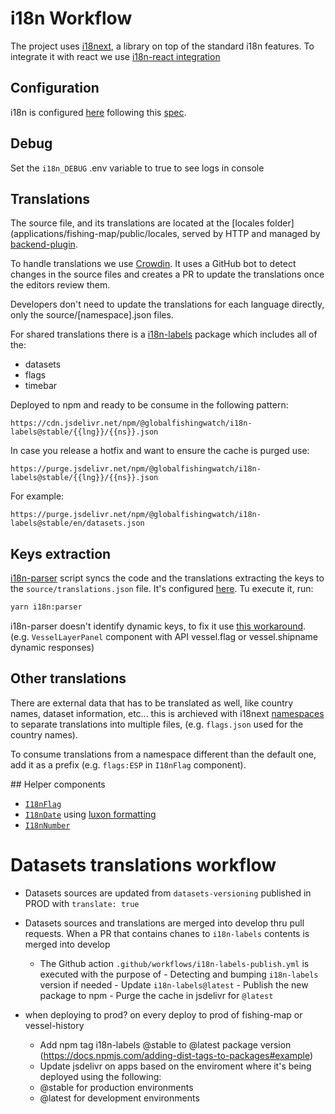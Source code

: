 # i18n Workflow

The project uses [i18next](https://www.i18next.com/), a library on top of the standard i18n features. To integrate it with react we use [i18n-react integration](https://react.i18next.com/)

## Configuration

i18n is configured [here](applications/fishing-map/src/features/i18n/i18n.ts) following this [spec](https://www.i18next.com/overview/configuration-options).

## Debug

Set the `i18n_DEBUG` .env variable to true to see logs in console

## Translations

The source file, and its translations are located at the [locales folder](applications/fishing-map/public/locales, served by HTTP and managed by [backend-plugin](https://github.com/i18next/i18next-http-backend).

To handle translations we use [Crowdin](https://crowdin.com/project/gfw-frontend). It uses a GitHub bot to detect changes in the source files and creates a PR to update the translations once the editors review them.

Developers don't need to update the translations for each language directly, only the source/[namespace].json files.

For shared translations there is a [i18n-labels](../../packages/i18n-labels) package which includes all of the:

- datasets
- flags
- timebar

Deployed to npm and ready to be consume in the following pattern:

```text
https://cdn.jsdelivr.net/npm/@globalfishingwatch/i18n-labels@stable/{{lng}}/{{ns}}.json
```

In case you release a hotfix and want to ensure the cache is purged use:

```text
https://purge.jsdelivr.net/npm/@globalfishingwatch/i18n-labels@stable/{{lng}}/{{ns}}.json
```

For example:

```text
https://purge.jsdelivr.net/npm/@globalfishingwatch/i18n-labels@stable/en/datasets.json
```

## Keys extraction

[i18n-parser](https://github.com/i18next/i18next-parser) script syncs the code and the translations extracting the keys to the `source/translations.json` file. It's configured [here](applications/fishing-map/i18next-parser.config.js). Tu execute it, run:

```bash
yarn i18n:parser
```

i18n-parser doesn't identify dynamic keys, to fix it use [this workaround](https://github.com/i18next/i18next-parser#caveats). (e.g. `VesselLayerPanel` component with API vessel.flag or vessel.shipname dynamic responses)

## Other translations

There are external data that has to be translated as well, like country names, dataset information, etc... this is archieved with i18next [namespaces](https://www.i18next.com/principles/namespaces) to separate translations into multiple files, (e.g. `flags.json` used for the country names).

To consume translations from a namespace different than the default one, add it as a prefix (e.g. `flags:ESP` in `I18nFlag` component).

## Helper components

- [`I18nFlag`](applications/fishing-map/src/features/i18n/i18nFlag.tsx)
- [`I18nDate`](applications/fishing-map/src/features/i18n/i18nDate.tsx) using [luxon formatting](https://moment.github.io/luxon/docs/class/src/datetime.js~DateTime.html)
- [`I18nNumber`](applications/fishing-map/src/features/i18n/i18nNumber.tsx)

# Datasets translations workflow

- Datasets sources are updated from `datasets-versioning` published in PROD with `translate: true`
- Datasets sources and translations are merged into develop thru pull requests. When a PR that contains chanes to `i18n-labels` contents is merged into develop

  - The Github action `.github/workflows/i18n-labels-publish.yml` is executed with the purpose of - Detecting and bumping `i18n-labels` version if needed - Update `i18n-labels@latest` - Publish the new package to npm - Purge the cache in jsdelivr for `@latest`

- when deploying to prod? on every deploy to prod of fishing-map or vessel-history

  - Add npm tag i18n-labels @stable to @latest package version (https://docs.npmjs.com/adding-dist-tags-to-packages#example)
  - Update jsdelivr on apps based on the enviroment where it's being deployed using the following:
  - @stable for production environments
  - @latest for development environments
